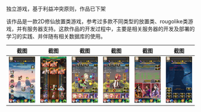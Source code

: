 独立游戏，基于利益冲突原则，作品已下架

该作品是一款2D修仙放置类游戏，参考过多款不同类型的放置类、rougolike类游戏，并有服务器支持。这款作品的开发过程中，主要是相关服务器的开发及部署的学习的实践、并伴随有相关数据库的使用。

| 截图 | 截图 | 截图 | 截图 | 截图 | 截图 |
| --- | - | --- | --- | - | --- |
| ![](iPhone_0.png) | ![](iPhone_1.png) | ![](iPhone_2.png) | ![](iPhone_3.png) | ![](iPhone_4.png) | ![](iPhone_5.png) 
